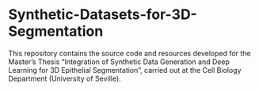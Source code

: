 # Synthetic-Datasets-for-3D-Segmentation
This repository contains the source code and resources developed for the Master’s Thesis “Integration of Synthetic Data Generation and Deep Learning for 3D Epithelial Segmentation”, carried out at the Cell Biology Department (University of Seville).
